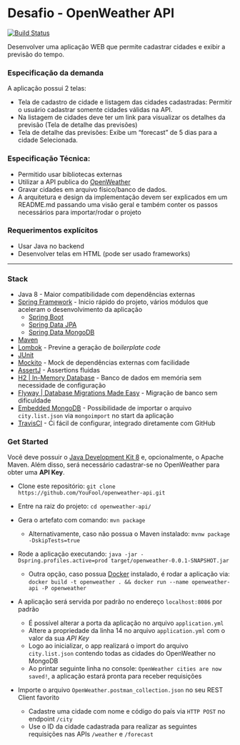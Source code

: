 # Desafio - OpenWeather API 
[![Build Status](https://travis-ci.org/YouFool/openweather-api.svg?branch=master)](https://travis-ci.org/YouFool/openweather-api)

Desenvolver uma aplicação WEB que permite cadastrar cidades e exibir a previsão do
tempo.

### Especificação da demanda

A aplicação possui 2 telas:
* Tela de cadastro de cidade e listagem das cidades cadastradas: Permitir o usuário
cadastrar somente cidades válidas na API.
* Na listagem de cidades deve ter um link para visualizar os detalhes da previsão (Tela de
detalhe das previsões)
* Tela de detalhe das previsões: Exibe um “forecast” de 5 dias para a cidade
Selecionada.


### Especificação Técnica:
* Permitido usar bibliotecas externas
* Utilizar a API publica do [OpenWeather](http://openweathermap.org/api)
* Gravar cidades em arquivo físico/banco de dados.
* A arquitetura e design da implementação devem ser explicados em um
README.md passando uma visão geral e também conter os passos necessários
para importar/rodar o projeto

### Requerimentos explícitos
* Usar Java no backend
* Desenvolver telas em HTML (pode ser usado frameworks)

---

### Stack
* Java 8 - Maior compatibilidade com dependências externas
*  [Spring Framework](https://spring.io/) - Inicio rápido do projeto, vários módulos que aceleram o desenvolvimento da aplicação
    * [Spring Boot](https://spring.io/projects/spring-boot)
    * [Spring Data JPA](https://spring.io/projects/spring-data-jpa)
    * [Spring Data MongoDB](https://spring.io/projects/spring-data-mongodb)
* [Maven](https://maven.apache.org/)
* [Lombok](https://github.com/rzwitserloot/lombok) - Previne a geração de *boilerplate code* 
* [JUnit](https://github.com/junit-team/junit5)
* [Mockito](https://github.com/mockito/mockito) - Mock de dependências externas com facilidade
* [AssertJ](https://github.com/joel-costigliola/assertj-core) - Assertions fluidas
* [H2 | In-Memory Database](https://www.h2database.com/html/main.html) - Banco de dados em memória sem necessidade de configuração
* [Flyway | Database Migrations Made Easy](https://github.com/flyway/flyway) - Migração de banco sem dificuldade
* [Embedded MongoDB](https://github.com/flapdoodle-oss/de.flapdoodle.embed.mongo) - Possibilidade de importar o arquivo `city.list.json` via `mongoimport` no start da  aplicação
* [TravisCI](https://travis-ci.org/) - Ci fácil de configurar, integrado diretamente com GitHub

### Get Started
Você deve possuir o [Java Development Kit 8](http://openjdk.java.net/install/) e, opcionalmente, o Apache Maven. Além disso, será necessário cadastrar-se no OpenWeather para obter uma **API Key**.

* Clone este repositório: `git clone https://github.com/YouFool/openweather-api.git`
* Entre na raiz do projeto: `cd openweather-api/`
* Gera o artefato com comando: `mvn package`
   * Alternativamente, caso não possua o Maven instalado: `mvnw package -DskipTests=true`
    
    
* Rode a aplicação executando: `java -jar -Dspring.profiles.active=prod target/openweather-0.0.1-SNAPSHOT.jar`
    * Outra opção, caso possua [Docker](https://www.docker.com/) instalado, é rodar a aplicação via: `docker build -t openweather . && docker run --name openweather-api -P openweather` 
* A aplicação será servida por padrão no endereço `localhost:8086` por padrão
    * É possível alterar a porta da aplicação no arquivo `application.yml`
    * Altere a propriedade da linha 14 no arquivo `application.yml` com o valor da sua *API Key*
    * Logo ao inicializar, o app realizará o import do arquivo `city.list.json` contendo todas as cidades do OpenWeather no MongoDB
    * Ao printar seguinte linha no console: `OpenWeather cities are now saved!`, a aplicação estará pronta para receber requisições 
* Importe o arquivo `OpenWeather.postman_collection.json` no seu REST Client favorito
    * Cadastre uma cidade com nome e código do país via `HTTP POST` no endpoint `/city`
    * Use o ID da cidade cadastrada para realizar as seguintes requisições nas APIs `/weather` e `/forecast`

